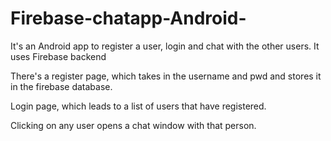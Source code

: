 # Firebase-chatapp-Android-
It's an Android app to register a user, login and chat with the other users. It uses Firebase backend


There's a register page, which takes in the username and pwd and stores it in the firebase database.

Login page, which leads to a list of users that have registered.

Clicking on any user opens a chat window with that person.
